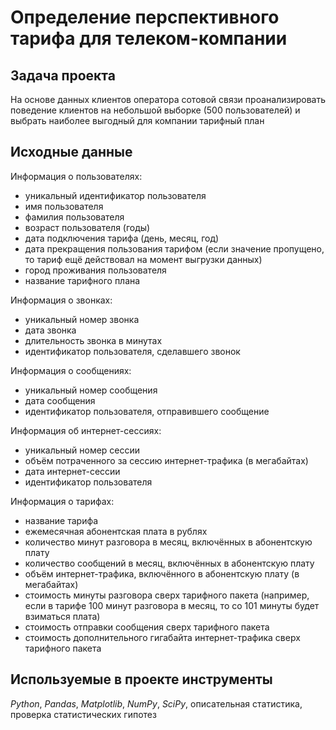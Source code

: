 # Определение перспективного тарифа для телеком-компании

## Задача проекта

На основе данных клиентов оператора сотовой связи проанализировать поведение клиентов на небольшой выборке (500 пользователей) и выбрать наиболее выгодный для компании тарифный план

## Исходные данные

Информация о пользователях:
-  уникальный идентификатор пользователя
- имя пользователя
- фамилия пользователя
- возраст пользователя (годы)
- дата подключения тарифа (день, месяц, год)
- дата прекращения пользования тарифом (если значение пропущено, то тариф ещё действовал на момент выгрузки данных)
- город проживания пользователя
- название тарифного плана

Информация о звонках:
- уникальный номер звонка
- дата звонка
- длительность звонка в минутах
- идентификатор пользователя, сделавшего звонок

Информация о сообщениях:
- уникальный номер сообщения
- дата сообщения
- идентификатор пользователя, отправившего сообщение

Информация об интернет-сессиях:
- уникальный номер сессии
- объём потраченного за сессию интернет-трафика (в мегабайтах)
- дата интернет-сессии
- идентификатор пользователя

Информация о тарифах:
- название тарифа
- ежемесячная абонентская плата в рублях
- количество минут разговора в месяц, включённых в абонентскую плату
- количество сообщений в месяц, включённых в абонентскую плату
- объём интернет-трафика, включённого в абонентскую плату (в мегабайтах)
- стоимость минуты разговора сверх тарифного пакета (например, если в тарифе 100 минут разговора в месяц, то со 101 минуты будет взиматься плата)
- стоимость отправки сообщения сверх тарифного пакета
- стоимость дополнительного гигабайта интернет-трафика сверх тарифного пакета 

## Используемые в проекте инструменты

*Python*, *Pandas*, *Matplotlib*, *NumPy*, *SciPy*, описательная статистика, проверка статистических гипотез
